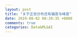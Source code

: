 ```yaml
---
layout: post
title: "关于正态分布还有偏度与峰度"
date: 2019-08-02 08:29:35 +0800
comments: true
categories: Data&ML&AI
---
```


